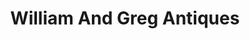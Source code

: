 ---
title: "William And Greg Antiques"
url: /ronda/william-and-greg-antiques/
shop: Antiquitäten
---